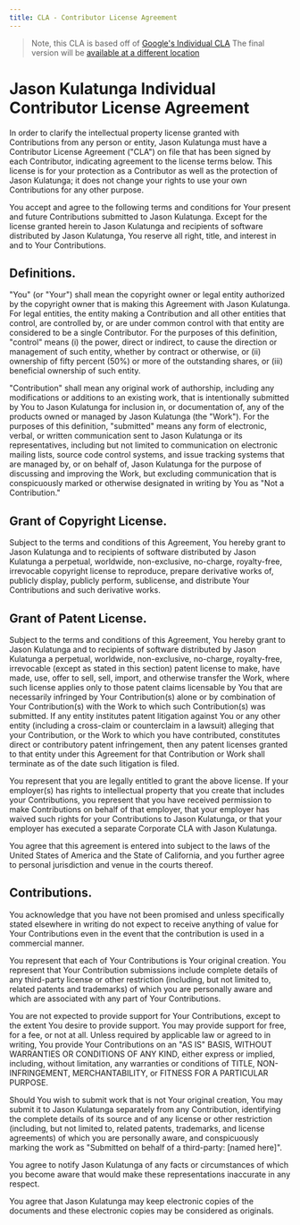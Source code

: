 ```yaml
---
title: CLA - Contributor License Agreement
---
```


> Note, this CLA is based off of [Google's Individual CLA](https://cla.developers.google.com/about/google-individual) 
> The final version will be [available at a different location](https://gist.github.com/AnalogJ/522e9edeea8dcb5eafdbf6cb1487cbed)



# Jason Kulatunga Individual Contributor License Agreement

In order to clarify the intellectual property license granted with Contributions from any person or entity, Jason Kulatunga must have a Contributor License Agreement ("CLA") on file that has been signed by each Contributor, indicating agreement to the license terms below. This license is for your protection as a Contributor as well as the protection of Jason Kulatunga; it does not change your rights to use your own Contributions for any other purpose.

You accept and agree to the following terms and conditions for Your present and future Contributions submitted to Jason Kulatunga. Except for the license granted herein to Jason Kulatunga and recipients of software distributed by Jason Kulatunga, You reserve all right, title, and interest in and to Your Contributions.

## Definitions.

"You" (or "Your") shall mean the copyright owner or legal entity authorized by the copyright owner that is making this Agreement with Jason Kulatunga. For legal entities, the entity making a Contribution and all other entities that control, are controlled by, or are under common control with that entity are considered to be a single Contributor. For the purposes of this definition, "control" means (i) the power, direct or indirect, to cause the direction or management of such entity, whether by contract or otherwise, or (ii) ownership of fifty percent (50%) or more of the outstanding shares, or (iii) beneficial ownership of such entity.

"Contribution" shall mean any original work of authorship, including any modifications or additions to an existing work, that is intentionally submitted by You to Jason Kulatunga for inclusion in, or documentation of, any of the products owned or managed by Jason Kulatunga (the "Work"). For the purposes of this definition, "submitted" means any form of electronic, verbal, or written communication sent to Jason Kulatunga or its representatives, including but not limited to communication on electronic mailing lists, source code control systems, and issue tracking systems that are managed by, or on behalf of, Jason Kulatunga for the purpose of discussing and improving the Work, but excluding communication that is conspicuously marked or otherwise designated in writing by You as "Not a Contribution."

## Grant of Copyright License.

Subject to the terms and conditions of this Agreement, You hereby grant to Jason Kulatunga and to recipients of software distributed by Jason Kulatunga a perpetual, worldwide, non-exclusive, no-charge, royalty-free, irrevocable copyright license to reproduce, prepare derivative works of, publicly display, publicly perform, sublicense, and distribute Your Contributions and such derivative works.

## Grant of Patent License.

Subject to the terms and conditions of this Agreement, You hereby grant to Jason Kulatunga and to recipients of software distributed by Jason Kulatunga a perpetual, worldwide, non-exclusive, no-charge, royalty-free, irrevocable (except as stated in this section) patent license to make, have made, use, offer to sell, sell, import, and otherwise transfer the Work, where such license applies only to those patent claims licensable by You that are necessarily infringed by Your Contribution(s) alone or by combination of Your Contribution(s) with the Work to which such Contribution(s) was submitted. If any entity institutes patent litigation against You or any other entity (including a cross-claim or counterclaim in a lawsuit) alleging that your Contribution, or the Work to which you have contributed, constitutes direct or contributory patent infringement, then any patent licenses granted to that entity under this Agreement for that Contribution or Work shall terminate as of the date such litigation is filed.

You represent that you are legally entitled to grant the above license. If your employer(s) has rights to intellectual property that you create that includes your Contributions, you represent that you have received permission to make Contributions on behalf of that employer, that your employer has waived such rights for your Contributions to Jason Kulatunga, or that your employer has executed a separate Corporate CLA with Jason Kulatunga.

You agree that this agreement is entered into subject to the laws of the United States of America and the State of California, and you further agree to personal jurisdiction and venue in the courts thereof.

## Contributions.

You acknowledge that you have not been promised and unless specifically stated elsewhere in writing do not expect to receive anything of value for Your Contributions even in the event that the contribution is used in a commercial manner.

You represent that each of Your Contributions is Your original creation. You represent that Your Contribution submissions include complete details of any third-party license or other restriction (including, but not limited to, related patents and trademarks) of which you are personally aware and which are associated with any part of Your Contributions.

You are not expected to provide support for Your Contributions, except to the extent You desire to provide support. You may provide support for free, for a fee, or not at all. Unless required by applicable law or agreed to in writing, You provide Your Contributions on an "AS IS" BASIS, WITHOUT WARRANTIES OR CONDITIONS OF ANY KIND, either express or implied, including, without limitation, any warranties or conditions of TITLE, NON- INFRINGEMENT, MERCHANTABILITY, or FITNESS FOR A PARTICULAR PURPOSE.

Should You wish to submit work that is not Your original creation, You may submit it to Jason Kulatunga separately from any Contribution, identifying the complete details of its source and of any license or other restriction (including, but not limited to, related patents, trademarks, and license agreements) of which you are personally aware, and conspicuously marking the work as "Submitted on behalf of a third-party: [named here]".

You agree to notify Jason Kulatunga of any facts or circumstances of which you become aware that would make these representations inaccurate in any respect.

You agree that Jason Kulatunga may keep electronic copies of the documents and these electronic copies may be considered as originals.
